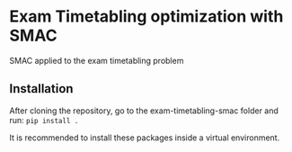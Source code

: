 # Exam Timetabling optimization with SMAC

SMAC applied to the exam timetabling problem

## Installation

After cloning the repository, go to the exam-timetabling-smac folder and run:
  `pip install .`

It is recommended to install these packages inside a virtual environment.

